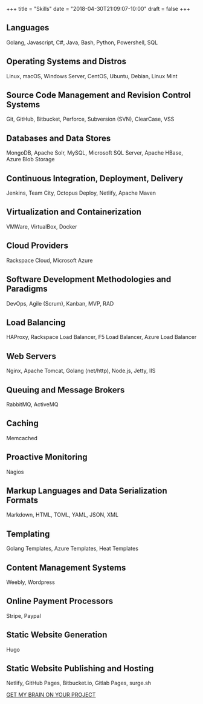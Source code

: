 +++
title = "Skills"
date = "2018-04-30T21:09:07-10:00"
draft = false
+++

## Languages
Golang, Javascript, C#, Java, Bash, Python, Powershell, SQL

## Operating Systems and Distros
Linux, macOS, Windows Server, CentOS, Ubuntu, Debian, Linux Mint  

## Source Code Management and Revision Control Systems
Git, GitHub, Bitbucket, Perforce, Subversion (SVN), ClearCase, VSS

## Databases and Data Stores
MongoDB, Apache Solr, MySQL, Microsoft SQL Server, Apache HBase, Azure Blob Storage

## Continuous Integration, Deployment, Delivery
Jenkins, Team City, Octopus Deploy, Netlify, Apache Maven

## Virtualization and Containerization
VMWare, VirtualBox, Docker

## Cloud Providers
Rackspace Cloud, Microsoft Azure

## Software Development Methodologies and Paradigms
DevOps, Agile (Scrum), Kanban, MVP, RAD

## Load Balancing
HAProxy, Rackspace Load Balancer, F5 Load Balancer, Azure Load Balancer

## Web Servers
Nginx, Apache Tomcat, Golang (net/http), Node.js, Jetty, IIS

## Queuing and Message Brokers
RabbitMQ, ActiveMQ

## Caching
Memcached

## Proactive Monitoring
Nagios

## Markup Languages and Data Serialization Formats
Markdown, HTML, TOML, YAML, JSON, XML

## Templating
Golang Templates, Azure Templates, Heat Templates

## Content Management Systems
Weebly, Wordpress

## Online Payment Processors
Stripe, Paypal

## Static Website Generation
Hugo

## Static Website Publishing and Hosting
Netlify, GitHub Pages, Bitbucket.io, Gitlab Pages, surge.sh

<div class="text-center">
  <a href="/contact/" class="btn btn-primary text-center mt-5 mb-5">GET MY BRAIN ON YOUR PROJECT</a>
</div>
